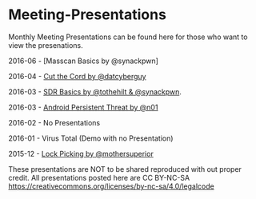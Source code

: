 # Meeting-Presentations

Monthly Meeting Presentations can be found here for those who want to view the presenations. 

2016-06 - [Masscan Basics by @synackpwn]

2016-04 - [Cut the Cord by @datcyberguy](https://github.com/DC423/Meeting-Presentations/blob/master/2016-04-CutTheCord.pdf)

2016-03 - [SDR Basics by @tothehilt & @synackpwn](https://github.com/DC423/Meeting-Presentations/blob/master/2016-03_SDR_Basics.pdf).

2016-03 - [Android Persistent Threat by @n01](https://github.com/DC423/Meeting-Presentations/blob/master/AndroidPersistentThreat.pdf)

2016-02 - No Presentations 

2016-01 - Virus Total (Demo with no Presentation) 

2015-12 - [Lock Picking by @mothersuperior](https://github.com/DC423/Meeting-Presentations/blob/master/2015-12-LockPickingForFunAndnonProfit.pdf)


These presentations are NOT to be shared reproduced with out proper credit. All presentations posted here are CC BY-NC-SA
https://creativecommons.org/licenses/by-nc-sa/4.0/legalcode

